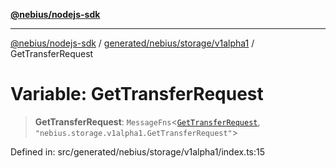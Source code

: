 [**@nebius/nodejs-sdk**](../../../../../README.md)

***

[@nebius/nodejs-sdk](../../../../../README.md) / [generated/nebius/storage/v1alpha1](../README.md) / GetTransferRequest

# Variable: GetTransferRequest

> **GetTransferRequest**: `MessageFns`\<[`GetTransferRequest`](../interfaces/GetTransferRequest.md), `"nebius.storage.v1alpha1.GetTransferRequest"`\>

Defined in: src/generated/nebius/storage/v1alpha1/index.ts:15
